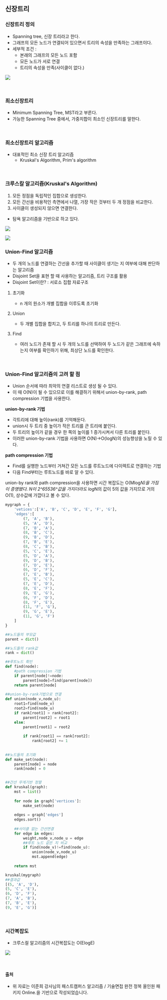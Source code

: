 ﻿신장트리
---


### 신장트리 정의

- Spanning tree, 신장 트리라고 한다.
- 그래프의 모든 노드가 연결되어 있으면서 트리의 속성을 만족하는 그래프이다.
- 세부적 조건 :
	- 본래의 그래프의 모든 노드 포함
	- 모든 노드가 서로 연결
	- 트리의 속성을 만족(사이클이 없다.)


![](https://user-images.githubusercontent.com/62128211/128738504-d4496db4-9bb3-4700-83bf-8048dbbcc10c.png)

<br>

### 최소신장트리
- Minimum Spanning Tree, MST라고 부른다.
- 가능한 Spanning Tree 중에서, 가중치합이 최소인 신장트리를 말한다.

<br>

### 최소신장트리 알고리즘

- 대표적인 최소 신장 트리 알고리즘
	- Kruskal's Algorithm, Prim's algorithm

<br>

### 크루스칼 알고리즘(Kruskal's Algorithm)

1. 모든 정점을 독립적인 집합으로 생성한다.
2. 모든 간선을 비용적인 측면에서 나열, 가장 작은 것부터 두 개 정점을 비교한다.
3. 사이클이 생성되지 않으면 연결한다.

- 탐욕 알고리즘을 기반으로 하고 있다.


![](https://user-images.githubusercontent.com/62128211/128740117-71169ec9-a965-4ab3-a91b-2fca8000d70f.png)

![](https://user-images.githubusercontent.com/62128211/128740148-71640eae-a99e-4aeb-b34f-c9881bea71a5.png)


### Union-Find 알고리즘

- 두 개의 노드를 연결하는 간선을 추가할 때 사이클이 생기는 지 여부에 대해 판단하는 알고리즘
- Disjoint Set을 표현 할 때 사용하는 알고리즘, 트리 구조를 활용
- Disjoint Set이란? : 서로소 집합 자료구조

1. 초기화
	- n 개의 원소가 개별 집합을 이루도록 초기화

2. Union
	- 두 개별 집합을 합치고, 두 트리를 하나의 트리로 만든다.

3. Find
	- 여러 노드가 존재 할 시 두 개의 노드를 선택하여 두 노드가 같은 그래프에 속하는지 여부를 확인하기 위해, 최상단 노드를 확인한다.

<br>

### Union-Find 알고리즘의 고려 할 점
- Union 순서에 따라 최악의 연결 리스트로 생성 될 수 있다.
- 이 때 O(N)이 될 수 있으므로 이를 해결하기 위해서 union-by-rank, path compression 기법을 사용한다.

**union-by-rank 기법**
- 각트리에 대해 높이(rank)를 기억해둔다.
-  union시 두 트리 중 높이가 작은 트리를 큰 트리에 붙인다.
-  두 트리의 높이가 같을 경우 한 쪽의 높이를 1 증가시켜서 다른 트리를 붙인다.
- 이러한 union-by-rank 기법을 사용하면 O(N)->O(logN)의 성능향상을 노릴 수 있다.

**path compression 기법**
- Find를 실행한 노드부터 거쳐간 모든 노드를 루트노드에 다이렉트로 연결하는 기법
- 다음 Find부터는 루트노드를 바로 알 수 있다.

union-by rank와 path compression을 사용하면 시간 복잡도는 O(Mlog*N)을 가짐이 증명됐다. N이 2^65536^값을 가지더라도 log*N의 값이 5의 값을 가지므로 거의 O(1), 상수값에 가깝다고 볼 수 있다.

```python
mygraph = {
    'vetices':['A', 'B', 'C', 'D', 'E', 'F', 'G'],
    'edges':[
        (7, 'A', 'B'),
        (5, 'A', 'D'),
        (7, 'B', 'A'),
        (8, 'B', 'C'),
        (9, 'B', 'D'),
        (7, 'B', 'E'),
        (8, 'C', 'B'),
        (5, 'C', 'E'),
        (5, 'D', 'A'),
        (9, 'D', 'B'),
        (7, 'D', 'E'),
        (6, 'D', 'F'),
        (7, 'E', 'B'),
        (5, 'E', 'C'),
        (7, 'E', 'D'),
        (8, 'E', 'F'),
        (9, 'E', 'G'),
        (6, 'F', 'D'),
        (8, 'F', 'E'),
        (11, 'F', 'G'),
        (9, 'G', 'E'),
        (11, 'G', 'F')
    ]
}
```


```python
##노드들의 부모값
parent = dict()

##노드들의 rank값
rank = dict()

##루트노드 확인
def find(node):
    #path compression 기법
    if parent[node]!=node:
        parent[node]=find(parent[node])
    return parent[node]
    
##union-by-rank기법으로 연결
def union(node_v,node_u):
    root1=find(node_v)
    root2=find(node_u)
    if rank[root1] > rank[root2]:
        parent[root2] = root1
    else:
        parent[root1] = root2
        
        if rank[root1] == rank[root2]:
            rank[root2] += 1
        
    
##노드들의 초기화
def make_set(node):
    parent[node] = node
    rank[node] = 0
    

##간선 무게기반 정렬
def kruskal(graph):
    mst = list()
    
    for node in graph['vertices']:
        make_set(node)
        
    edges = graph['edges']
    edges.sort()
    
    ##사이클 없는 간선연결
    for edge in edges:
        weight,node_v,node_u = edge
        ##루트 노드 같은 지 비교
        if find(node_v)!=find(node_u):
            union(node_v,node_u)
            mst.append(edge)
        
    return mst
```


```python
kruskal(mygraph)
##결과값
[(5, 'A', 'D'),
(5, 'C', 'E'),
(6, 'D', 'F'),
(7, 'A', 'B'),
(7, 'B', 'E'),
(9, 'E', 'G')]
```

<br>

### 시간복잡도

- 크루스컬 알고리즘의 시간복잡도는 O(ElogE)

![](https://user-images.githubusercontent.com/62128211/128759941-2a9de9ed-8eb5-48bc-a0d5-30a2dd9e240d.png)

<br>

#### 출처
- 위 자료는 이준희 강사님의 패스트캠퍼스 알고리즘 / 기술면접 완전 정복 올인원 패키지 Online.을 기반으로 작성되었습니다.
